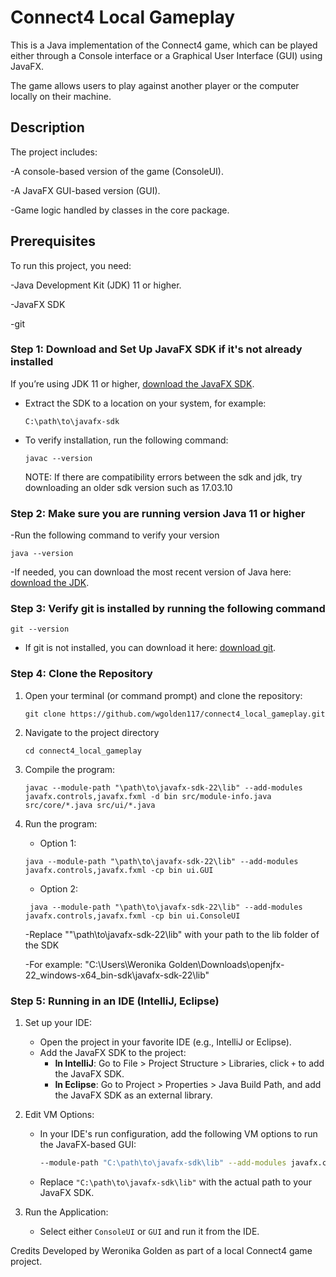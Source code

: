 # Connect4 Local Gameplay

This is a Java implementation of the Connect4 game, which can be played either through a Console interface or a Graphical User Interface (GUI) using JavaFX. 

The game allows users to play against another player or the computer locally on their machine.

## Description
The project includes:

-A console-based version of the game (ConsoleUI).

-A JavaFX GUI-based version (GUI).

-Game logic handled by classes in the core package.

## Prerequisites
To run this project, you need:

-Java Development Kit (JDK) 11 or higher.

-JavaFX SDK

-git

### Step 1: Download and Set Up JavaFX SDK if it's not already installed

If you’re using JDK 11 or higher, [download the JavaFX SDK](https://gluonhq.com/products/javafx/).

- Extract the SDK to a location on your system, for example:
    ```
    C:\path\to\javafx-sdk
    ```
- To verify installation, run the following command:
  ```
  javac --version
  ```
  NOTE: If there are compatibility errors between the sdk and jdk, try downloading an older sdk version such as 17.03.10
  
### Step 2: Make sure you are running version Java 11 or higher

-Run the following command to verify your version
```
java --version
```
-If needed, you can download the most recent version of Java here: [download the JDK](https://www.oracle.com/java/technologies/downloads/#jdk23-linux).

### Step 3: Verify git is installed by running the following command
```
git --version
```
- If git is not installed, you can download it here: [download git](https://git-scm.com/downloads).

### Step 4: Clone the Repository
1. Open your terminal (or command prompt) and clone the repository:
   ```
   git clone https://github.com/wgolden117/connect4_local_gameplay.git
   ```
2. Navigate to the project directory
   ```
   cd connect4_local_gameplay
   ```
3. Compile the program:
   ```
   javac --module-path "\path\to\javafx-sdk-22\lib" --add-modules javafx.controls,javafx.fxml -d bin src/module-info.java src/core/*.java src/ui/*.java
   ```

4. Run the program:
   - Option 1:
    ```
    java --module-path "\path\to\javafx-sdk-22\lib" --add-modules javafx.controls,javafx.fxml -cp bin ui.GUI
    ```

   - Option 2:
    ```
     java --module-path "\path\to\javafx-sdk-22\lib" --add-modules javafx.controls,javafx.fxml -cp bin ui.ConsoleUI
    ```

   -Replace ""\path\to\javafx-sdk-22\lib" with your path to the lib folder of the SDK
   
   -For example: "C:\Users\Weronika Golden\Downloads\openjfx-22_windows-x64_bin-sdk\javafx-sdk-22\lib"

### Step 5: Running in an IDE (IntelliJ, Eclipse)

1. Set up your IDE:

   - Open the project in your favorite IDE (e.g., IntelliJ or Eclipse).
   - Add the JavaFX SDK to the project:
     - **In IntelliJ**: Go to File > Project Structure > Libraries, click `+` to add the JavaFX SDK.
     - **In Eclipse**: Go to Project > Properties > Java Build Path, and add the JavaFX SDK as an external library.

2. Edit VM Options:

   - In your IDE's run configuration, add the following VM options to run the JavaFX-based GUI:
     ```bash
     --module-path "C:\path\to\javafx-sdk\lib" --add-modules javafx.controls,javafx.fxml
     ```
   - Replace `"C:\path\to\javafx-sdk\lib"` with the actual path to your JavaFX SDK.

3. Run the Application:

   - Select either `ConsoleUI` or `GUI` and run it from the IDE.

Credits
Developed by Weronika Golden as part of a local Connect4 game project.
